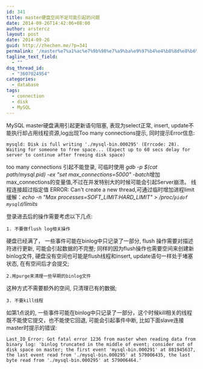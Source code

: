 ```yaml
---
id: 341
title: master硬盘空间不足可能引起的问题
date: 2014-09-26T14:42:06+08:00
author: arstercz
layout: post
date: 2014-09-26
guid: http://zhechen.me/?p=341
permalink: '/master%e7%a1%ac%e7%9b%98%e7%a9%ba%e9%97%b4%e4%b8%8d%e8%b6%b3%e5%8f%af%e8%83%bd%e5%bc%95%e8%b5%b7%e7%9a%84%e9%97%ae%e9%a2%98/'
tagline_text_field:
  - ""
dsq_thread_id:
  - "3607024954"
categories:
  - database
tags:
  - connection
  - disk
  - MySQL
---
```

MySQL master硬盘满用引起更新语句阻塞, 表现为select正常, insert, update不能执行却占用线程资源,log出现Too many connections提示, 同时提示Error信息:
```
mysqld: Disk is full writing './mysql-bin.000295' (Errcode: 28). Waiting for someone to free space... (Expect up to 60 secs delay for server to continue after freeing disk space)
```
<!--more-->

too many connections 引起不能登录, 可临时使用 <em>gdb -p $(cat path/mysql.pid) -ex "set max_connections=5000" -batch</em>增加max_connections的变量值,不过在并发特别大的时候可能会引起Server崩溃。
线程连接超过指定值 ERROR: Can't create a new thread,可通过临时增加进程limit缓解：<em>echo -n "Max processes=SOFT_LIMIT:HARD_LIMIT" > /proc/`pidof mysqld`/limits</em>

登录进去后的操作需要考虑以下几点:
```
1. 不要做flush log相关操作
```
硬盘已经满了， 一些事件可能在binlog中只记录了一部分, flush 操作需要对描述符进行更新, 可能会引起数据的不完整; 同样的因为flush操作也需要空间来创建新binlog文件, 硬盘没有空间也可能是flush线程和insert, update语句一样处于堵塞状态, 在有空间后才会提交;
```
2.用purge来清理一些早期的binlog文件
```
这种方式不需要额外的空间, 只清理已有的数据;
```
3. 不要kill线程
```
如第1点说的, 一些事件可能在binlog中只记录了一部分，这个时候kill相关的线程既不能使它提交，也不能使它回退, 可能会引起事件中断, 比如下面slave连接master时提示的错误:
```
Last_IO_Error: Got fatal error 1236 from master when reading data from binary log: 'binlog truncated in the middle of event; consider out of disk space on master; the first event 'mysql-bin.000291' at 881945637, the last event read from './mysql-bin.000295' at 579006435, the last byte read from './mysql-bin.000295' at 579006464.'
```